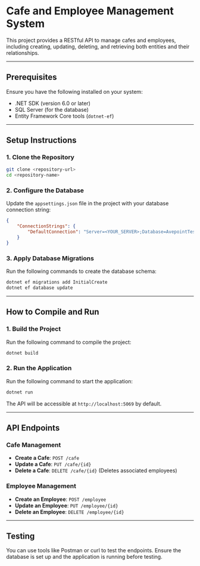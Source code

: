 
# Cafe and Employee Management System

This project provides a RESTful API to manage cafes and employees, including creating, updating, deleting, and retrieving both entities and their relationships.

---

## Prerequisites

Ensure you have the following installed on your system:

- .NET SDK (version 6.0 or later)
- SQL Server (for the database)
- Entity Framework Core tools (`dotnet-ef`)

---

## Setup Instructions

### 1. Clone the Repository
```bash
git clone <repository-url>
cd <repository-name>
```

### 2. Configure the Database
Update the `appsettings.json` file in the project with your database connection string:
```json
{
    "ConnectionStrings": {
        "DefaultConnection": "Server=<YOUR_SERVER>;Database=AvepointTest;Trusted_Connection=True;MultipleActiveResultSets=true"
    }
}
```

### 3. Apply Database Migrations
Run the following commands to create the database schema:
```bash
dotnet ef migrations add InitialCreate
dotnet ef database update
```

---

## How to Compile and Run

### 1. Build the Project
Run the following command to compile the project:
```bash
dotnet build
```

### 2. Run the Application
Run the following command to start the application:
```bash
dotnet run
```

The API will be accessible at `http://localhost:5069` by default.

---

## API Endpoints

### Cafe Management
- **Create a Cafe**: `POST /cafe`
- **Update a Cafe**: `PUT /cafe/{id}`
- **Delete a Cafe**: `DELETE /cafe/{id}` (Deletes associated employees)

### Employee Management
- **Create an Employee**: `POST /employee`
- **Update an Employee**: `PUT /employee/{id}`
- **Delete an Employee**: `DELETE /employee/{id}`

---

## Testing
You can use tools like Postman or curl to test the endpoints. Ensure the database is set up and the application is running before testing.
